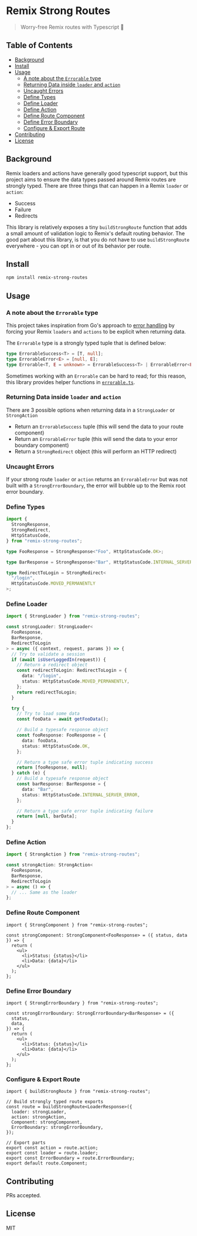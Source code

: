 # Remix Strong Routes

> Worry-free Remix routes with Typescript 💪

## Table of Contents

- [Background](#background)
- [Install](#install)
- [Usage](#usage)
  - [A note about the `Errorable` type](#a-note-about-the--errorable--type)
  - [Returning Data inside `loader` and `action`](#returning-data-inside--loader--and--action-)
  - [Uncaught Errors](#uncaught-errors)
  - [Define Types](#define-types)
  - [Define Loader](#define-loader)
  - [Define Action](#define-action)
  - [Define Route Component](#define-route-component)
  - [Define Error Boundary](#define-error-boundary)
  - [Configure & Export Route](#configure---export-route)
- [Contributing](#contributing)
- [License](#license)

## Background

Remix loaders and actions have generally good typescript support, but this project aims to ensure the data types passed around Remix routes are strongly typed. There are three things that can happen in a Remix `loader` or `action`:

- Success
- Failure
- Redirects

This library is relatively exposes a tiny `buildStrongRoute` function that adds a small amount of validation logic to Remix's default routing behavior. The good part about this library, is that you do not have to use `buildStrongRoute` everywhere - you can opt in or out of its behavior per route.

## Install

```sh
npm install remix-strong-routes
```

## Usage

### A note about the `Errorable` type

This project takes inspiration from Go's approach to [error handling](https://go.dev/blog/error-handling-and-go) by forcing your Remix `loaders` and `actions` to be explicit when returning data.

The `Errorable` type is a strongly typed tuple that is defined below:

```ts
type ErrorableSuccess<T> = [T, null];
type ErrorableError<E> = [null, E];
type Errorable<T, E = unknown> = ErrorableSuccess<T> | ErrorableError<E>;
```

Sometimes working with an `Errorable` can be hard to read; for this reason, this library provides helper functions in [`errorable.ts`](https://github.com/tatemz/remix-strong-routes/blob/main/src/errorable.ts).

### Returning Data inside `loader` and `action`

There are 3 possible options when returning data in a `StrongLoader` or `StrongAction`

- Return an `ErrorableSuccess` tuple (this will send the data to your route component)
- Return an `ErrorableError` tuple (this will send the data to your error boundary component)
- Return a `StrongRedirect` object (this will perform an HTTP redirect)

### Uncaught Errors

If your strong route `loader` or `action` returns an `ErrorableError` but was not built with a `StrongErrorBoundary`, the error will bubble up to the Remix root error boundary.

### Define Types

```ts
import {
  StrongResponse,
  StrongRedirect,
  HttpStatusCode,
} from "remix-strong-routes";

type FooResponse = StrongResponse<"Foo", HttpStatusCode.OK>;

type BarResponse = StrongResponse<"Bar", HttpStatusCode.INTERNAL_SERVER_ERROR>;

type RedirectToLogin = StrongRedirect<
  "/login",
  HttpStatusCode.MOVED_PERMANENTLY
>;
```

### Define Loader

```ts
import { StrongLoader } from "remix-strong-routes";

const strongLoader: StrongLoader<
  FooResponse,
  BarResponse,
  RedirectToLogin
> = async ({ context, request, params }) => {
  // Try to validate a session
  if (await isUserLoggedIn(request)) {
    // Return a redirect object
    const redirectToLogin: RedirectToLogin = {
      data: "/login",
      status: HttpStatusCode.MOVED_PERMANENTLY,
    };
    return redirectToLogin;
  }

  try {
    // Try to load some data
    const fooData = await getFooData();

    // Build a typesafe response object
    const fooResponse: FooResponse = {
      data: fooData,
      status: HttpStatusCode.OK,
    };

    // Return a type safe error tuple indicating success
    return [fooResponse, null];
  } catch (e) {
    // Build a typesafe response object
    const barResponse: BarResponse = {
      data: "Bar",
      status: HttpStatusCode.INTERNAL_SERVER_ERROR,
    };

    // Return a type safe error tuple indicating failure
    return [null, barData];
  }
};
```

### Define Action

```ts
import { StrongAction } from "remix-strong-routes";

const strongAction: StrongAction<
  FooResponse,
  BarResponse,
  RedirectToLogin
> = async () => {
  // ... Same as the loader
};
```

### Define Route Component

```tsx
import { StrongComponent } from "remix-strong-routes";

const strongComponent: StrongComponent<FooResponse> = ({ status, data }) => {
  return (
    <ul>
      <li>Status: {status}</li>
      <li>Data: {data}</li>
    </ul>
  );
};
```

### Define Error Boundary

```tsx
import { StrongErrorBoundary } from "remix-strong-routes";

const strongErrorBoundary: StrongErrorBoundary<BarResponse> = ({
  status,
  data,
}) => {
  return (
    <ul>
      <li>Status: {status}</li>
      <li>Data: {data}</li>
    </ul>
  );
};
```

### Configure & Export Route

```tsx
import { buildStrongRoute } from "remix-strong-routes";

// Build strongly typed route exports
const route = buildStrongRoute<LoaderResponse>({
  loader: strongLoader,
  action: strongAction,
  Component: strongComponent,
  ErrorBoundary: strongErrorBoundary,
});

// Export parts
export const action = route.action;
export const loader = route.loader;
export const ErrorBoundary = route.ErrorBoundary;
export default route.Component;
```

## Contributing

PRs accepted.

## License

MIT
